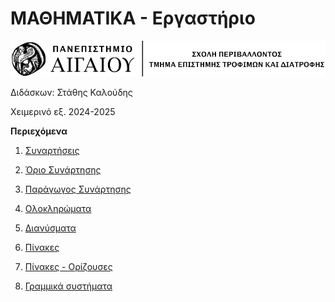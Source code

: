 # ΜΑΘΗΜΑΤΙΚΑ - Εργαστήριο

![Aegean_Logo](./images/aegean_line_logo.png)

Διδάσκων: Στάθης Καλούδης

Χειμερινό εξ. 2024-2025




**Περιεχόμενα**

1. [Συναρτήσεις](./chapter_1.md)

2. [Όριο Συνάρτησης](./chapter_2.md)

3. [Παράγωγος Συνάρτησης](./chapter_3.md)

4. [Ολοκληρώματα](./chapter_4.md)

5. [Διανύσματα](./chapter_5.md)

6. [Πίνακες](./chapter_6.md)

7. [Πίνακες - Ορίζουσες](./chapter_7.md)

8. [Γραμμικά συστήματα](./chapter_8.md)



    
    

